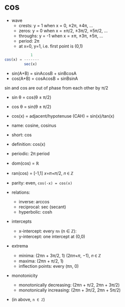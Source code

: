 # cos

- wave
  - crests:   y =  1 when x = 0,    ±2π,   ±4π,   …
  - zeros:    y =  0 when x = ±π/2, ±3π/2, ±5π/2, …
  - throughs: y = -1 when x = ±π,   ±3π,   ±5π,   …
  - period: 2π
  - at x=0, y=1, i.e. first point is (0,1)


```js
            1
cos(x) = -------
         sec(x)
```

* sin(A+B) = sinAcosB + sinBcosA
* cos(A+B) = cosAcosB + sinBsinA

sin and cos are out of phase from each other by π/2
- sin θ = cos(θ ± π/2)
- cos θ = sin(θ ± π/2)

- cos(x) = adjacent/hypotenuse (CAH) = sin(x)/tan(x)


- name: cosine, cosinus
- short: cos
- definition: cos(x)
- periodic: 2π period
- dom(cos) = ℝ
- ran(cos) = [-1,1] 𝑥=𝜋+𝜋/2, 𝑛 ∈ ℤ
- parity: even, `cos(-x) = cos(x)`
- relations:
  - inverse: arccos
  - reciprocal: sec (secant)
  - hyperbolic: cosh
- intercepts
  - x-intercept: every `πn` (n ∈ ℤ): 
  - y-intercept: one intercept at (0,0)
- extrema
  - minima: (2πn + 3π/2, 1)
  (2𝜋𝑛+𝜋, −1), 𝑛 ∈ ℤ
  - maxima: (2πn + π/2, 1)
  - inflection points: every (πn, 0)
- monotonicity
  - monotonically decreasing: (2πn +  π/2, 2πn + 3π/2)
  - monotonically increasing: (2πn + 3π/2, 2πn + 5π/2)
- (in above, `n ∈ ℤ`)
